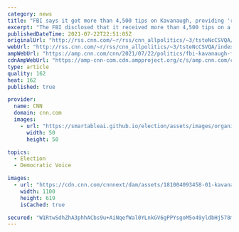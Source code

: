 ```yaml
---
category: news
title: "FBI says it got more than 4,500 tips on Kavanaugh, providing 'relevant' ones to Trump White House"
excerpt: "The FBI disclosed that it received more than 4,500 tips on a phone line in 2018 as part of a background investigation into then-Supreme Court nominee Brett Kavanaugh and provided \"relevant\" ones to former President Donald Trump's White House counsel.\n    \n"
publishedDateTime: 2021-07-22T22:51:05Z
originalUrl: "http://rss.cnn.com/~r/rss/cnn_allpolitics/~3/tsteNcCSVQA/index.html"
webUrl: "http://rss.cnn.com/~r/rss/cnn_allpolitics/~3/tsteNcCSVQA/index.html"
ampWebUrl: "https://amp.cnn.com/cnn/2021/07/22/politics/fbi-kavanaugh-ford-investigation/index.html"
cdnAmpWebUrl: "https://amp-cnn-com.cdn.ampproject.org/c/s/amp.cnn.com/cnn/2021/07/22/politics/fbi-kavanaugh-ford-investigation/index.html"
type: article
quality: 162
heat: 162
published: true

provider:
  name: CNN
  domain: cnn.com
  images:
    - url: "https://smartableai.github.io/election/assets/images/organizations/cnn.com-50x50.jpg"
      width: 50
      height: 50

topics:
  - Election
  - Democratic Voice

images:
  - url: "https://cdn.cnn.com/cnnnext/dam/assets/181004093458-01-kavanaugh-0927-super-tease.jpg"
    width: 1100
    height: 619
    isCached: true

secured: "W1RtwSdhZhA3phhACbs9u+AiNqefWal0YLnkGV6gPPYsgoM5o49yldbHj578myn02+C6UomzGdhUGudWYzfZ6Jlo4lYRBEqy7oSaLgtYMCgp7RjJVhfte55M8Zef/IMVR+NeQVoaWZJRWOw6UiKfI0u3bzfq0KuWd2UZpSIQMOIF+gG236OEzYq2F+cU/Z4ck9mO1+EC6ZKiq/OXR2jZj5kNxEQrVPkbrKhjKx3S7KkHMbAE5wlXKtEgqNPJpFkN+oldiQvgpjijb+mSWKl1JYWc7McMmILgjxiRFtA9LSEHjMG087Oz4jWilZbImTfmKBvJJpob6f3pDyofNuD7y/3XMIBjl1p9f7tlk2cp9KA=;iqVwaBJw+HYveCHj6uYkiA=="
---
```


